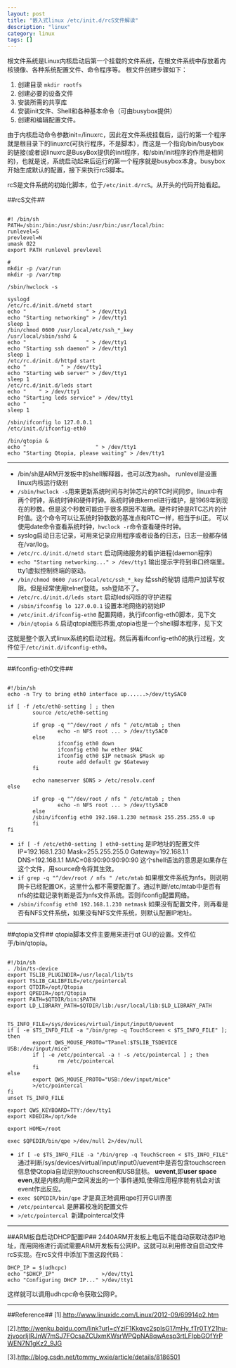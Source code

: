 ```yaml
---
layout: post
title: "嵌入式linux /etc/init.d/rcS文件解读"
description: "linux"
category: linux
tags: []
---
```


根文件系统是Linux内核启动后第一个挂载的文件系统，在根文件系统中存放着内核镜像、各种系统配置文件、命令程序等。
根文件创建步骤如下：
  
1.  创建目录 `mkdir rootfs`
2.  创建必要的设备文件
3.  安装所需的共享库   
4.  安装init文件、Shell和各种基本命令（可由busybox提供）
5.  创建和编辑配置文件。

由于内核启动命令参数init=/linuxrc，因此在文件系统挂载后，运行的第一个程序就是根目录下的linuxrc(可执行程序，不是脚本），而这是一个指向/bin/busybox 的链接(或者说linuxrc是BusyBox提供的init程序，和/sbin/init程序的作用是相同的)，也就是说，系统启动起来后运行的第一个程序就是busybox本身。busybox开始生成默认的配置，接下来执行rcS脚本。

rcS是文件系统的初始化脚本，位于`/etc/init.d/rcS`。从开头的代码开始看起。

##rcS文件##

<pre><code>
#! /bin/sh                                                                                                          
PATH=/sbin:/bin:/usr/sbin:/usr/bin:/usr/local/bin:                                                                  
runlevel=S                                                                                                          
prevlevel=N                                                                                                         
umask 022                                                                                                           
export PATH runlevel prevlevel                                                                                      

#                                                                                                                   
mkdir -p /var/run                                                                                                   
mkdir -p /var/tmp                                                                                                   

/sbin/hwclock -s                                                                                                    

syslogd                                                                                                             
/etc/rc.d/init.d/netd start                                                                                         
echo "                   " > /dev/tty1                                                                         
echo "Starting networking" > /dev/tty1                                                                           
sleep 1                                                                                                             
/bin/chmod 0600 /usr/local/etc/ssh_*_key                                                                            
/usr/local/sbin/sshd &                                                                                              
echo "                   " > /dev/tty1                                                                         
echo "Starting ssh daemon" > /dev/tty1                                                                           
sleep 1                                                                                                             
/etc/rc.d/init.d/httpd start                                                                                        
echo "           " > /dev/tty1                                                                         
echo "Starting web server" > /dev/tty1                                                                           
sleep 1                                                                                                             
/etc/rc.d/init.d/leds start                                                                                         
echo "    " > /dev/tty1                                                                         
echo "Starting leds service" > /dev/tty1                                                                         
echo "     "                                                                                     
sleep 1                                                                                                             

/sbin/ifconfig lo 127.0.0.1                                                                                         
/etc/init.d/ifconfig-eth0                                                                                           

/bin/qtopia &                                                                                                       
echo "                      " > /dev/tty1                                                               
echo "Starting Qtopia, please waiting" > /dev/tty1
</pre></code>

----------------------
+ /bin/sh是ARM开发板中的shell解释器，也可以改为ash。
runlevel是设置linux内核运行级别
+ `/sbin/hwclock -s`用来更新系统时间与时钟芯片的RTC时间同步。linux中有两个时钟，系统时钟和硬件时钟。系统时钟由kernel进行维护，是1969年到现在的秒数。但是这个秒数可能由于很多原因不准确。硬件时钟是RTC芯片的计时值。这个命令可以让系统时钟数数的基准点和RTC一样，相当于纠正。
可以使用date命令查看系统时钟，`hwclock -r`命令查看硬件时钟。
+ syslog启动日志记录，可用来记录应用程序或者设备的日志，日志一般都存储在/var/log。
+ `/etc/rc.d/init.d/netd start`  启动网络服务的看护进程(daemon程序)
+ `echo "Starting networking..." > /dev/tty1`  输出提示字符到串口终端里。tty1虚拟控制终端的驱动。
+ `/bin/chmod 0600 /usr/local/etc/ssh_*_key`  给ssh的秘钥 组用户加读写权限。但是经常使用telnet登陆，ssh登陆不了。
+ `/etc/rc.d/init.d/leds start`  启动leds闪烁的守护进程
+ `/sbin/ifconfig lo 127.0.0.1`   设置本地网络的初始IP
+ `/etc/init.d/ifconfig-eth0`   配置网络，执行ifconfig-eth0脚本，见下文
+ `/bin/qtopia &`  启动qtopia图形界面,qtopia也是一个shell脚本程序，见下文



这就是整个嵌入式linux系统的启动过程。然后再看ifconfig-eth0的执行过程，文件位于`/etc/init.d/ifconfig-eth0`。

----------------------------------

##ifconfig-eth0文件##

<pre>
<code>
#!/bin/sh
echo -n Try to bring eth0 interface up......>/dev/ttySAC0

if [ -f /etc/eth0-setting ] ; then
        source /etc/eth0-setting

        if grep -q "^/dev/root / nfs " /etc/mtab ; then
                echo -n NFS root ... > /dev/ttySAC0
        else
                ifconfig eth0 down
                ifconfig eth0 hw ether $MAC
                ifconfig eth0 $IP netmask $Mask up
                route add default gw $Gateway
        fi

        echo nameserver $DNS > /etc/resolv.conf
else

        if grep -q "^/dev/root / nfs " /etc/mtab ; then
                echo -n NFS root ... > /dev/ttySAC0
        else
        /sbin/ifconfig eth0 192.168.1.230 netmask 255.255.255.0 up
        fi
fi
</pre></code>


+ `if [ -f /etc/eth0-setting ] eth0-setting` 是IP地址的配置文件
IP=192.168.1.230
Mask=255.255.255.0
Gateway=192.168.1.1
DNS=192.168.1.1
MAC=08:90:90:90:90:90
这个shell语法的意思是如果存在这个文件，用source命令将其生效。
+ `if grep -q "^/dev/root / nfs " /etc/mtab` 如果根文件系统为nfs，则说明网卡已经配置OK，这里什么都不需要配置了。通过判断/etc/mtab中是否有nfs的挂载记录判断是否为nfs文件系统。否则ifconfig配置网络。
+ `/sbin/ifconfig eth0 192.168.1.230 netmask` 如果没有配置文件，则再看是否有NFS文件系统，如果没有NFS文件系统，则默认配置IP地址。


-------------------------------------------------
##qtopia文件##
qtopia脚本文件主要用来进行qt GUI的设置。文件位于/bin/qtopia。

<pre><code>
#!/bin/sh
. /bin/ts-device
export TSLIB_PLUGINDIR=/usr/local/lib/ts
export TSLIB_CALIBFILE=/etc/pointercal
export QTDIR=/opt/Qtopia
export QPEDIR=/opt/Qtopia
export PATH=$QTDIR/bin:$PATH
export LD_LIBRARY_PATH=$QTDIR/lib:/usr/local/lib:$LD_LIBRARY_PATH


TS_INFO_FILE=/sys/devices/virtual/input/input0/uevent
if [ -e $TS_INFO_FILE -a "/bin/grep -q TouchScreen < $TS_INFO_FILE" ]; then
        export QWS_MOUSE_PROTO="TPanel:$TSLIB_TSDEVICE USB:/dev/input/mice"
        if [ -e /etc/pointercal -a ! -s /etc/pointercal ] ; then
                rm /etc/pointercal
        fi
else
        export QWS_MOUSE_PROTO="USB:/dev/input/mice"
        >/etc/pointercal
fi
unset TS_INFO_FILE

export QWS_KEYBOARD=TTY:/dev/tty1
export KDEDIR=/opt/kde

export HOME=/root

exec $QPEDIR/bin/qpe >/dev/null 2>/dev/null
</pre></code>

+ `if [ -e $TS_INFO_FILE -a "/bin/grep -q TouchScreen < $TS_INFO_FILE"` 通过判断/sys/devices/virtual/input/input0/uevent中是否包含touchscreen信息使Qtopia自动识别touchscreen和USB鼠标。
<b>uevent</b>,即<b>user space even</b>,就是内核向用户空间发出的一个事件通知,使得应用程序能有机会对该event作出反应。
+ `exec $QPEDIR/bin/qpe` 才是真正地调用qpe打开GUI界面
+ `/etc/pointercal` 是屏幕校准的配置文件
+ `>/etc/pointercal `新建pointercal文件

--------------------------------------------
##ARM板自启动DHCP配置IP##
2440ARM开发板上电后不能自动获取动态IP地址，而用网络进行调试需要ARM开发板有公网IP。这就可以利用修改自启动文件rcS实现。在rcS文件中添加下面这段代码：
   
    DHCP_IP = $(udhcpc)
    echo "$DHCP_IP"               >/dev/tty1
    echo "Configuring DHCP IP..." >/dev/tty1

这样就可以调用udhcpc命令获取公网IP。


--------------------------------------------
##Reference##
[1].http://www.linuxidc.com/Linux/2012-09/69914p2.htm

[2].http://wenku.baidu.com/link?url=cYziF1Kkqvc2spIsG17mHy_fTr0TY21hu-zjvoorIjIRJnW7mSJ7FOcsaZCUxmKWsrWPQpNA8qwAesp3rtLFIpbGOfYrPWEN7N1gKz2_9JG

[3].http://blog.csdn.net/tommy_wxie/article/details/8186501
